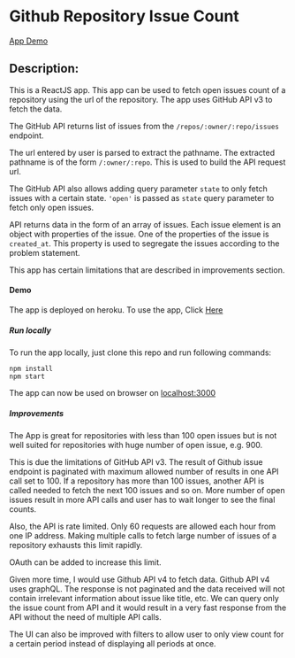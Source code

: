 # Github Repository Issue Count
[App Demo](https://dy-radius-task.herokuapp.com/)

## Description:

This is a ReactJS app.
This app can be used to fetch open issues count of a repository using the url of the repository. The app uses GitHub API v3 to fetch the data.

The GitHub API returns list of issues from the `/repos/:owner/:repo/issues` endpoint.

The url entered by user is parsed to extract the pathname. The extracted pathname is of the form `/:owner/:repo`. This is used to build the API request url.

The GitHub API also allows adding query parameter `state` to only fetch issues with a certain state. `'open'` is passed as `state` query parameter to fetch only open issues.

API returns data in the form of an array of issues. Each issue element is an object with properties of the issue. One of the properties of the issue is `created_at`. This property is used to segregate the issues according to the problem statement.

This app has certain limitations that are described in improvements section.

#### Demo
The app is deployed on heroku. To use the app, Click [Here](https://dy-radius-task.herokuapp.com/)

##### Run locally
To run the app locally, just clone this repo and run following commands: 
  ```
  npm install
  npm start
  ```
  The app can now be used on browser on [localhost:3000](localhost:300)

##### Improvements

The App is great for repositories with less than 100 open issues but is not well suited for repositories with huge number of open issue, e.g. 900.

This is due the limitations of GitHub API v3. The result of Github issue endpoint is paginated with maximum allowed number of results in one API call set to 100. If a repository has more than 100 issues, another API is called needed to fetch the next 100 issues and so on. More number of open issues result in more API calls and user has to wait longer to see the final counts.

Also, the API is rate limited. Only 60 requests are allowed each hour from one IP address. Making multiple calls to fetch large number of issues of a repository exhausts this limit rapidly.

OAuth can be added to increase this limit.

Given more time, I would use Github API v4 to fetch data. Github API v4 uses graphQL. The response is not paginated and the data received will not contain irrelevant information about issue like title, etc. We can query only the issue count from API and it would result in a very fast response from the API without the need of multiple API calls.


The UI can also be improved with filters to allow user to only view count for a certain period instead of displaying all periods at once.

